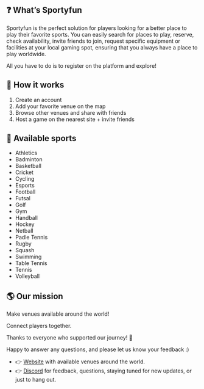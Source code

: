 ## ❓ What’s Sportyfun

Sportyfun is the perfect solution for players looking for a better place to play their favorite sports. You can easily search for places to play, reserve, check availability, invite friends to join, request specific equipment or facilities at your local gaming spot, ensuring that you always have a place to play worldwide.

All you have to do is to register on the platform and explore!

## 🤖 How it works

1. Create an account
2. Add your favorite venue on the map
3. Browse other venues and share with friends
4. Host a game on the nearest site + invite friends

## 🚀 Available sports

- Athletics
- Badminton
- Basketball
- Cricket
- Cycling
- Esports
- Football
- Futsal
- Golf
- Gym
- Handball
- Hockey
- Netball
- Padle Tennis
- Rugby
- Squash
- Swimming
- Table Tennis
- Tennis
- Volleyball

## 🌎 Our mission

Make venues available around the world!

Connect players together.

Thanks to everyone who supported our journey! 🙏

Happy to answer any questions, and please let us know your feedback :)

- 👉 [Website](https://sportyfun.carrd.co/) with available venues around the world.
- 👉 [Discord](https://discord.gg/tzdfAxyUU4) for feedback, questions, staying tuned for new updates, or just to hang out.
